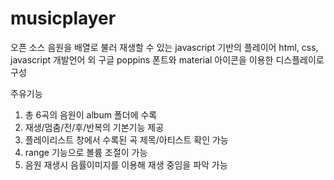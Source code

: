 # musicplayer
오픈 소스 음원을 배열로 불러 재생할 수 있는 javascript 기반의 플레이어
html, css, javascript 개발언어 외 구글 poppins 폰트와 material 아이콘을 이용한 디스플레이로 구성

주유기능
1. 총 6곡의 음원이 album 폴더에 수록
2. 재생/멈춤/전/후/반복의 기본기능 제공
3. 플레이리스트 창에서 수록된 곡 제목/아티스트 확인 가능
4. range 기능으로 볼륨 조절이 가능
5. 음원 재생시 음률이미지를 이용해 재생 중임을 파악 가능
